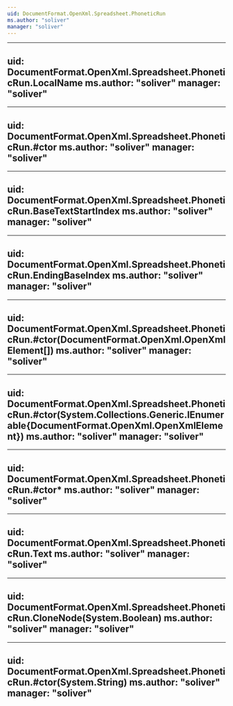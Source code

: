 ```yaml
---
uid: DocumentFormat.OpenXml.Spreadsheet.PhoneticRun
ms.author: "soliver"
manager: "soliver"
---
```


---
uid: DocumentFormat.OpenXml.Spreadsheet.PhoneticRun.LocalName
ms.author: "soliver"
manager: "soliver"
---

---
uid: DocumentFormat.OpenXml.Spreadsheet.PhoneticRun.#ctor
ms.author: "soliver"
manager: "soliver"
---

---
uid: DocumentFormat.OpenXml.Spreadsheet.PhoneticRun.BaseTextStartIndex
ms.author: "soliver"
manager: "soliver"
---

---
uid: DocumentFormat.OpenXml.Spreadsheet.PhoneticRun.EndingBaseIndex
ms.author: "soliver"
manager: "soliver"
---

---
uid: DocumentFormat.OpenXml.Spreadsheet.PhoneticRun.#ctor(DocumentFormat.OpenXml.OpenXmlElement[])
ms.author: "soliver"
manager: "soliver"
---

---
uid: DocumentFormat.OpenXml.Spreadsheet.PhoneticRun.#ctor(System.Collections.Generic.IEnumerable{DocumentFormat.OpenXml.OpenXmlElement})
ms.author: "soliver"
manager: "soliver"
---

---
uid: DocumentFormat.OpenXml.Spreadsheet.PhoneticRun.#ctor*
ms.author: "soliver"
manager: "soliver"
---

---
uid: DocumentFormat.OpenXml.Spreadsheet.PhoneticRun.Text
ms.author: "soliver"
manager: "soliver"
---

---
uid: DocumentFormat.OpenXml.Spreadsheet.PhoneticRun.CloneNode(System.Boolean)
ms.author: "soliver"
manager: "soliver"
---

---
uid: DocumentFormat.OpenXml.Spreadsheet.PhoneticRun.#ctor(System.String)
ms.author: "soliver"
manager: "soliver"
---
